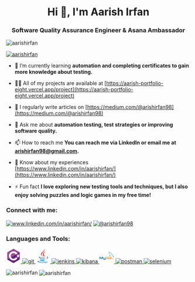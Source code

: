 <h1 align="center">Hi 👋, I'm Aarish Irfan</h1>
<h3 align="center">Software Quality Assurance Engineer & Asana Ambassador</h3>

<p align="left"> <img src="https://komarev.com/ghpvc/?username=aarishirfan&label=Profile%20views&color=0e75b6&style=flat" alt="aarishirfan" /> </p>

<p align="left"> <a href="https://github.com/ryo-ma/github-profile-trophy"><img src="https://github-profile-trophy.vercel.app/?username=aarishirfan" alt="aarishirfan" /></a> </p>

- 🌱 I’m currently learning **automation and completing certificates to gain more knowledge about testing.**

- 👨‍💻 All of my projects are available at [https://aarish-portfolio-eight.vercel.app/project](https://aarish-portfolio-eight.vercel.app/project)

- 📝 I regularly write articles on [https://medium.com/@arishirfan98](https://medium.com/@arishirfan98)

- 💬 Ask me about **automation testing, test strategies or improving software quality.**

- 📫 How to reach me **You can reach me via LinkedIn or email me at arishirfan98@gmail.com.**

- 📄 Know about my experiences [https://www.linkedin.com/in/aarishirfan/](https://www.linkedin.com/in/aarishirfan/)

- ⚡ Fun fact **I love exploring new testing tools and techniques, but I also enjoy solving puzzles and logic games in my free time!**

<h3 align="left">Connect with me:</h3>
<p align="left">
<a href="www.linkedin.com/in/aarishirfan/" target="blank"><img align="center" src="https://raw.githubusercontent.com/rahuldkjain/github-profile-readme-generator/master/src/images/icons/Social/linked-in-alt.svg" alt="www.linkedin.com/in/aarishirfan/" height="30" width="40" /></a>
<a href="https://medium.com/@arishirfan98" target="blank"><img align="center" src="https://raw.githubusercontent.com/rahuldkjain/github-profile-readme-generator/master/src/images/icons/Social/medium.svg" alt="@arishirfan98" height="30" width="40" /></a>
</p>

<h3 align="left">Languages and Tools:</h3>
<p align="left"> <a href="https://www.w3schools.com/cs/" target="_blank" rel="noreferrer"> <img src="https://raw.githubusercontent.com/devicons/devicon/master/icons/csharp/csharp-original.svg" alt="csharp" width="40" height="40"/> </a> <a href="https://git-scm.com/" target="_blank" rel="noreferrer"> <img src="https://www.vectorlogo.zone/logos/git-scm/git-scm-icon.svg" alt="git" width="40" height="40"/> </a> <a href="https://www.java.com" target="_blank" rel="noreferrer"> <img src="https://raw.githubusercontent.com/devicons/devicon/master/icons/java/java-original.svg" alt="java" width="40" height="40"/> </a> <a href="https://www.jenkins.io" target="_blank" rel="noreferrer"> <img src="https://www.vectorlogo.zone/logos/jenkins/jenkins-icon.svg" alt="jenkins" width="40" height="40"/> </a> <a href="https://www.elastic.co/kibana" target="_blank" rel="noreferrer"> <img src="https://www.vectorlogo.zone/logos/elasticco_kibana/elasticco_kibana-icon.svg" alt="kibana" width="40" height="40"/> </a> <a href="https://www.mysql.com/" target="_blank" rel="noreferrer"> <img src="https://raw.githubusercontent.com/devicons/devicon/master/icons/mysql/mysql-original-wordmark.svg" alt="mysql" width="40" height="40"/> </a> <a href="https://postman.com" target="_blank" rel="noreferrer"> <img src="https://www.vectorlogo.zone/logos/getpostman/getpostman-icon.svg" alt="postman" width="40" height="40"/> </a> <a href="https://www.selenium.dev" target="_blank" rel="noreferrer"> <img src="https://raw.githubusercontent.com/detain/svg-logos/780f25886640cef088af994181646db2f6b1a3f8/svg/selenium-logo.svg" alt="selenium" width="40" height="40"/> </a> </p>

<p><img align="left" src="https://github-readme-stats.vercel.app/api/top-langs?username=aarishirfan&show_icons=true&locale=en&layout=compact" alt="aarishirfan" /></p>

<p>&nbsp;<img align="center" src="https://github-readme-stats.vercel.app/api?username=aarishirfan&show_icons=true&locale=en" alt="aarishirfan" /></p>

